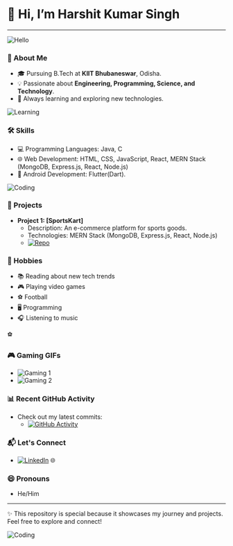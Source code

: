 # 👋 Hi, I’m Harshit Kumar Singh
---

![Hello](https://media.giphy.com/media/ASd0Ukj0y3qMM/giphy.gif)

### 🚀 About Me
- 🎓 Pursuing B.Tech at **KIIT Bhubaneswar**, Odisha.
- 💡 Passionate about **Engineering, Programming, Science, and Technology**.
- 🌱 Always learning and exploring new technologies.

![Learning](https://media.giphy.com/media/SWoSkN6DxTszqIKEqv/giphy.gif)

### 🛠️ Skills
- 💻 Programming Languages: Java, C
- 🌐 Web Development: HTML, CSS, JavaScript, React, MERN Stack (MongoDB, Express.js, React, Node.js)
- 📱 Android Development: Flutter(Dart).

![Coding](https://media.giphy.com/media/7P5vhZd6t2sgfXmj12/giphy.gif)

### 📂 Projects
- **Project 1: [SportsKart]**
  - Description: An e-commerce platform for sports goods.
  - Technologies: MERN Stack (MongoDB, Express.js, React, Node.js)
  - [![Repo](https://img.shields.io/badge/GitHub-Repository-blue)](https://github.com/your-profile/project-1)

### 🎨 Hobbies
- 📚 Reading about new tech trends
- 🎮 Playing video games
- ⚽ Football
- 🖥️ Programming
- 🎧 Listening to music

⚽

### 🎮 Gaming GIFs
- ![Gaming 1](https://media.giphy.com/media/mW05nwEyXLP0Y/giphy.gif)
- ![Gaming 2](https://media.giphy.com/media/jRlPwt6u17HMI/giphy.gif)

### 📊 Recent GitHub Activity
- Check out my latest commits:
  - [![GitHub Activity](https://img.shields.io/github/last-commit/your-username/your-repository)](https://github.com/HarshittSinghh)

### 📬 Let's Connect
- [![LinkedIn](https://img.shields.io/badge/LinkedIn-Connect-blue)](https://www.linkedin.com/in/harshit-kumar-singh-46511022b?utm_source=share&utm_campaign=share_via&utm_content=profile&utm_medium=android_app) 🌐

### 😄 Pronouns
- He/Him

---

✨ This repository is special because it showcases my journey and projects. Feel free to explore and connect!

![Coding](https://media.giphy.com/media/iIqmM5tTjmpOB9mpbn/giphy.gif)